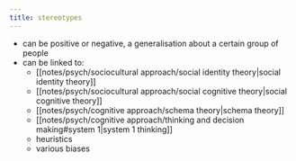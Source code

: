 ```yaml
---
title: stereotypes
---
```

- can be positive or negative, a generalisation about a certain group of people
- can be linked to:
	- [[notes/psych/sociocultural approach/social identity theory|social identity theory]]
	- [[notes/psych/sociocultural approach/social cognitive theory|social cognitive theory]]
	- [[notes/psych/cognitive approach/schema theory|schema theory]]
	- [[notes/psych/cognitive approach/thinking and decision making#system 1|system 1 thinking]]
	- heuristics
	- various biases